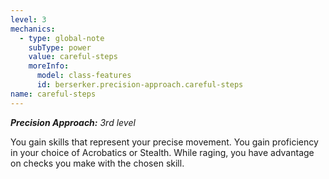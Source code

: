 ```yaml
---
level: 3
mechanics:
  - type: global-note
    subType: power
    value: careful-steps
    moreInfo:
      model: class-features
      id: berserker.precision-approach.careful-steps
name: careful-steps
---
```

_**Precision Approach:** 3rd level_
You gain skills that represent your precise movement. You gain proficiency in your choice of Acrobatics or Stealth. While raging, you have advantage on checks you make with the chosen skill.